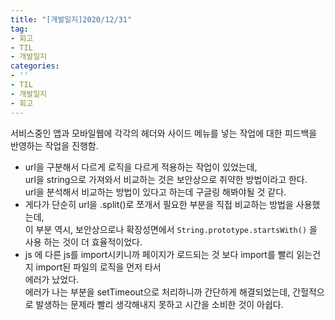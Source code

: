 ```yaml
---
title: "[개발일지]2020/12/31"
tag:
- 회고
- TIL
- 개발일지
categories:
- ''
- TIL
- 개발일지
- 회고
---
```


서비스중인 앱과 모바일웹에 각각의 헤더와 사이드 메뉴를 넣는 작업에 대한 피드백을 반영하는 작업을 진행함.
- url을 구분해서 다르게 로직을 다르게 적용하는 작업이 있었는데,   
 url을 string으로 가져와서 비교하는 것은 보안상으로 취약한 방법이라고 한다.   
 url을 분석해서 비교하는 방법이 있다고 하는데 구글링 해봐야될 것 같다.   
 - 게다가 단순히 url을 .split()로 쪼개서 필요한 부분을 직접 비교하는 방법을 사용했는데,   
	 이 부분 역시, 보안상으로나 확장성면에서 `String.prototype.startsWith()` 을 사용 하는 것이 더 효율적이었다.
- js 에 다른 js를 import시키니까 페이지가 로드되는 것 보다 import를 빨리 읽는건지 import된 파일의 로직을 먼저 타서   
	에러가 났었다.   
	에러가 나는 부분을 setTimeout으로 처리하니까 간단하게 해결되었는데, 간헐적으로 발생하는 문제라 빨리 생각해내지 못하고 시간을 소비한 것이 아쉽다.
